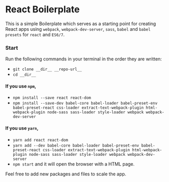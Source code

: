 # React Boilerplate

This is a simple Boilerplate which serves as a starting point for creating React apps using `webpack`, `webpack-dev-server`, `sass`, `babel` and `babel presets` for `react` and `ES6/7`.

### Start

Run the following commands in your terminal in the order they are written:
- `git clone __dir__ __repo-url__`
- `cd __dir__`
#### If you use `npm`,
- `npm install --save react react-dom`
- `npm install --save-dev babel-core babel-loader babel-preset-env babel-preset-react css-loader extract-text-webpack-plugin html-webpack-plugin node-sass sass-loader style-loader webpack webpack-dev-server`
#### If you use `yarn`,
- `yarn add react react-dom`
- `yarn add --dev babel-core babel-loader babel-preset-env babel-preset-react css-loader extract-text-webpack-plugin html-webpack-plugin node-sass sass-loader style-loader webpack webpack-dev-server`
- `npm start` and it will open the browser with a HTML page.

Feel free to add new packages and files to scale the app.

